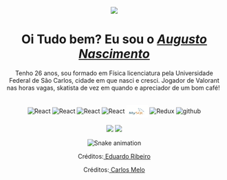 <p align="center">
  <img src="https://github.com/carlosfab/template_portfolio/blob/master/banner.png" >
</p>


<div>
  <h1 align="center">Oi Tudo bem? Eu sou o <a href="https://www.linkedin.com/in/augustoocnascimento/"><i>Augusto Nascimento</i></a></h1>
  <p align="center">Tenho 26 anos, sou formado em Física licenciatura pela Universidade Federal de São Carlos, cidade em que nasci e cresci. Jogador de Valorant nas horas vagas, skatista de vez em quando e apreciador de um bom café!  <img src:"https://www.flaticon.com/br/icone-gratis/xicara-de-cafe_633652"> 
</div>





<div align="center" valign="top"><br>
    <img align="center" alt="React" height="30" width="60"
src="https://img.shields.io/badge/Python-FFD43B?style=for-the-badge&logo=python&logoColor=blue">
  <img align="center" alt="React" height="30" width="60"
src="https://img.shields.io/badge/Numpy-777BB4?style=for-the-badge&logo=numpy&logoColor=white">
  <img align="center" alt="React" height="30" width="60"
src="https://img.shields.io/badge/SciPy-654FF0?style=for-the-badge&logo=SciPy&logoColor=white">
  <img align="center" alt="React" height="30" width="60"
src="https://img.shields.io/badge/Pandas-2C2D72?style=for-the-badge&logo=pandas&logoColor=white">
  <img align="center" alt="Redux" height="30" width="50" src="https://raw.githubusercontent.com/github/explore/80688e429a7d4ef2fca1e82350fe8e3517d3494d/topics/mysql/mysql.png">
  <img align="center" alt="Redux" height="30" width="60" 
src="https://img.shields.io/badge/PyCharm-000000.svg?&style=for-the-badge&logo=PyCharm&logoColor=white">
  <img align="center" alt="github" height="30" width="60" 
src="https://img.shields.io/badge/GitHub-100000?style=for-the-badge&logo=github&logoColor=whit">

  

<div align="center">
 <br> <a href= "https://www.linkedin.com/in/augustoocnascimento/" target="_blank"><img src="https://img.shields.io/badge/-LinkedIn-%230077B5?style=for-the-badge&logo=linkedin&logoColor=white" target="_blank"></a> 
  <a href="mailto:augustoocnascimento@gmail.com"><img src="https://img.shields.io/badge/-Gmail-%23333?style=for-the-badge&logo=gmail&logoColor=white" target="_blank"></a>
</div>

<div align="center">
  
  ![Snake animation](https://github.com/danielbped/danielbped/blob/output/github-contribution-grid-snake.svg)
  
</div>

<div align="center">
  <p>Créditos:<a href= "https://github.com/duribeiro"> Eduardo Ribeiro </a></p>
  <p>Créditos:<a href= "https://github.com/carlosfab"> Carlos Melo </a></p>
</div>

